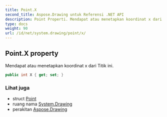 ```yaml
---
title: Point.X
second_title: Aspose.Drawing untuk Referensi .NET API
description: Point Properti. Mendapat atau menetapkan koordinat x dari Titik ini.
type: docs
weight: 90
url: /id/net/system.drawing/point/x/
---
```

## Point.X property

Mendapat atau menetapkan koordinat x dari Titik ini.

```csharp
public int X { get; set; }
```

### Lihat juga

* struct [Point](../)
* ruang nama [System.Drawing](../../point/)
* perakitan [Aspose.Drawing](../../../)


